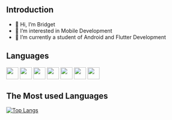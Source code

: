 ## Introduction
- 👋 Hi, I’m Bridget
- 👀 I’m interested in Mobile Development
- 🌱 I’m currently a student of Android and  Flutter Development


## Languages

<img height="32" src="https://cdn.simpleicons.org/javascript?viewbox=auto" /> <img height="32" src="https://cdn.simpleicons.org/flutter?viewbox=auto" />
<img height="32" src="https://cdn.simpleicons.org/dart?viewbox=auto" />
<img height="32" src="https://cdn.simpleicons.org/css?viewbox=auto" />
<img height="32" src="https://cdn.simpleicons.org/c++?viewbox=auto" />
<img height="32" src="https://cdn.simpleicons.org/react?viewbox=auto" />
<img height="32" src="https://cdn.simpleicons.org/python?viewbox=auto" />


## The Most used Languages

[![Top Langs](https://github-readme-stats.vercel.app/api/top-langs/?username=briannaBrie&layout=donut)](https://github.com/briannaBrie/github-readme-stats)
<!---
briannaBrie/briannaBrie is a ✨ special ✨ repository because its `README.md` (this file) appears on your GitHub profile.
You can click the Preview link to take a look at your changes.
--->
